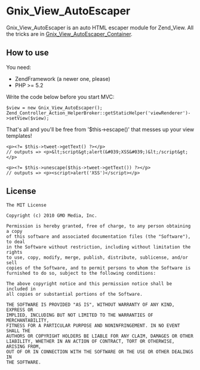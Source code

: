 Gnix_View_AutoEscaper
======


Gnix_View_AutoEscaper is an auto HTML escaper module for Zend_View. 
All the tricks are in [Gnix_View_AutoEscaper_Container](http://github.com/chikaram/gnix-view/blob/master/library/Gnix/View/AutoEscaper/Container.php).


## How to use

You need:

  - ZendFramework (a newer one, please)
  - PHP >= 5.2

Write the code below before you start MVC:

    $view = new Gnix_View_AutoEscaper(); 
    Zend_Controller_Action_HelperBroker::getStaticHelper('viewRenderer')->setView($view);

That's all and you'll be free from '$this->escape()' that messes up your view templates!

    <p><?= $this->tweet->getText() ?></p>
    // outputs => <p>&lt;script&gt;alert(&#039;XSS&#039;)&lt;/script&gt;</p>
    
    <p><?= $this->unescape($this->tweet->getText()) ?></p>
    // outputs => <p><script>alert('XSS')</script></p>


## License

    The MIT License
    
    Copyright (c) 2010 GMO Media, Inc.

    Permission is hereby granted, free of charge, to any person obtaining a copy 
    of this software and associated documentation files (the "Software"), to deal 
    in the Software without restriction, including without limitation the rights 
    to use, copy, modify, merge, publish, distribute, sublicense, and/or sell 
    copies of the Software, and to permit persons to whom the Software is 
    furnished to do so, subject to the following conditions:

    The above copyright notice and this permission notice shall be included in 
    all copies or substantial portions of the Software.

    THE SOFTWARE IS PROVIDED "AS IS", WITHOUT WARRANTY OF ANY KIND, EXPRESS OR 
    IMPLIED, INCLUDING BUT NOT LIMITED TO THE WARRANTIES OF MERCHANTABILITY, 
    FITNESS FOR A PARTICULAR PURPOSE AND NONINFRINGEMENT. IN NO EVENT SHALL THE 
    AUTHORS OR COPYRIGHT HOLDERS BE LIABLE FOR ANY CLAIM, DAMAGES OR OTHER 
    LIABILITY, WHETHER IN AN ACTION OF CONTRACT, TORT OR OTHERWISE, ARISING FROM, 
    OUT OF OR IN CONNECTION WITH THE SOFTWARE OR THE USE OR OTHER DEALINGS IN 
    THE SOFTWARE.
